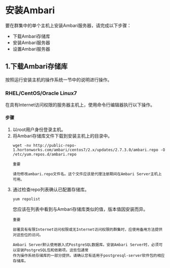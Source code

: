 安装Ambari
================================================================================
要在群集中的单个主机上安装Ambari服务器，请完成以下步骤：
+ 下载Ambari存储库
+ 安装Ambari服务器
+ 设置Ambari服务器

## 1.下载Ambari存储库
按照运行安装主机的操作系统一节中的说明进行操作。

### RHEL/CentOS/Oracle Linux7
在具有Internet访问权限的服务器主机上，使用命令行编辑器执行以下操作。

#### 步骤
1. 以root用户身份登录主机。
2. 将Ambari存储库文件下载到安装主机上的目录中。
    ```shell
    wget -nv http://public-repo-1.hortonworks.com/ambari/centos7/2.x/updates/2.7.3.0/ambari.repo -O /etc/yum.repos.d/ambari.repo
    ```
    ```
    重要

    请勿修改ambari.repo文件名。这个文件应该是代理注册期间在Ambari Server主机上可用。
    ```
3. 通过检查repo列表确认已配置存储库。
    ```shell
    yum repolist
    ```
    您应该在列表中看到与Ambari存储库类似的值，版本值因安装而异。
    ```
    重要

    部署具有有限Internet访问权限或无Internet访问权限的群集时，应使用备用方法提供对这些位的访问。

    Ambari Server默认使用嵌入式PostgreSQL数据库。安装Ambari Server时，必须可以安装PostgreSQL包和依赖项。这些包通常
    作为操作系统存储库的一部分提供。请确认您有适用于postgresql-server软件包的相应存储库。
    ```
